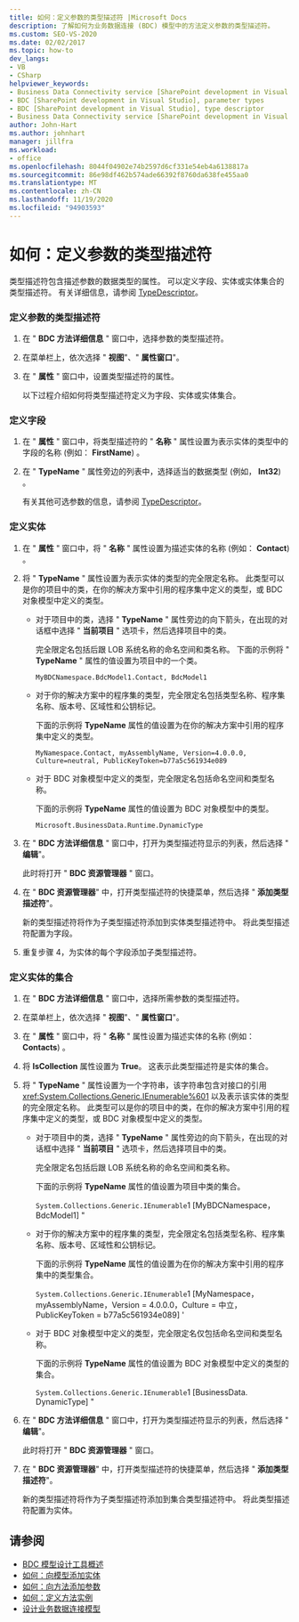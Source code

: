 ```yaml
---
title: 如何：定义参数的类型描述符 |Microsoft Docs
description: 了解如何为业务数据连接 (BDC) 模型中的方法定义参数的类型描述符。
ms.custom: SEO-VS-2020
ms.date: 02/02/2017
ms.topic: how-to
dev_langs:
- VB
- CSharp
helpviewer_keywords:
- Business Data Connectivity service [SharePoint development in Visual Studio], type descriptor
- BDC [SharePoint development in Visual Studio], parameter types
- BDC [SharePoint development in Visual Studio], type descriptor
- Business Data Connectivity service [SharePoint development in Visual Studio], parameter types
author: John-Hart
ms.author: johnhart
manager: jillfra
ms.workload:
- office
ms.openlocfilehash: 8044f04902e74b2597d6cf331e54eb4a6138817a
ms.sourcegitcommit: 86e98df462b574ade66392f8760da638fe455aa0
ms.translationtype: MT
ms.contentlocale: zh-CN
ms.lasthandoff: 11/19/2020
ms.locfileid: "94903593"
---
```

# <a name="how-to-define-the-type-descriptor-of-a-parameter"></a>如何：定义参数的类型描述符
  类型描述符包含描述参数的数据类型的属性。 可以定义字段、实体或实体集合的类型描述符。 有关详细信息，请参阅 [TypeDescriptor](/previous-versions/office/developer/sharepoint-2007/ms543392\(v\=office.12\))。

### <a name="to-define-the-type-descriptor-of-a-parameter"></a>定义参数的类型描述符

1. 在 " **BDC 方法详细信息** " 窗口中，选择参数的类型描述符。

2. 在菜单栏上，依次选择 " **视图**"、" **属性窗口**"。

3. 在 " **属性** " 窗口中，设置类型描述符的属性。

     以下过程介绍如何将类型描述符定义为字段、实体或实体集合。

### <a name="to-define-a-field"></a>定义字段

1. 在 " **属性** " 窗口中，将类型描述符的 " **名称** " 属性设置为表示实体的类型中的字段的名称 (例如： **FirstName**) 。

2. 在 " **TypeName** " 属性旁边的列表中，选择适当的数据类型 (例如， **Int32**) 。

     有关其他可选参数的信息，请参阅 [TypeDescriptor](/previous-versions/office/developer/sharepoint-2007/ms543392\(v\=office.12\))。

### <a name="to-define-an-entity"></a>定义实体

1. 在 " **属性** " 窗口中，将 " **名称** " 属性设置为描述实体的名称 (例如： **Contact**) 。

2. 将 " **TypeName** " 属性设置为表示实体的类型的完全限定名称。 此类型可以是你的项目中的类，在你的解决方案中引用的程序集中定义的类型，或 BDC 对象模型中定义的类型。

    - 对于项目中的类，选择 " **TypeName** " 属性旁边的向下箭头，在出现的对话框中选择 " **当前项目** " 选项卡，然后选择项目中的类。

         完全限定名包括后跟 LOB 系统名称的命名空间和类名称。 下面的示例将 " **TypeName** " 属性的值设置为项目中的一个类。

         `MyBDCNamespace.BdcModel1.Contact, BdcModel1`

    - 对于你的解决方案中的程序集的类型，完全限定名包括类型名称、程序集名称、版本号、区域性和公钥标记。

         下面的示例将 **TypeName** 属性的值设置为在你的解决方案中引用的程序集中定义的类型。

         `MyNamespace.Contact, myAssemblyName, Version=4.0.0.0, Culture=neutral, PublicKeyToken=b77a5c561934e089`

    - 对于 BDC 对象模型中定义的类型，完全限定名包括命名空间和类型名称。

         下面的示例将 **TypeName** 属性的值设置为 BDC 对象模型中的类型。

         `Microsoft.BusinessData.Runtime.DynamicType`

3. 在 " **BDC 方法详细信息** " 窗口中，打开为类型描述符显示的列表，然后选择 " **编辑**"。

     此时将打开 " **BDC 资源管理器** " 窗口。

4. 在 " **BDC 资源管理器**" 中，打开类型描述符的快捷菜单，然后选择 " **添加类型描述符**"。

     新的类型描述符将作为子类型描述符添加到实体类型描述符中。 将此类型描述符配置为字段。

5. 重复步骤 4，为实体的每个字段添加子类型描述符。

### <a name="to-define-a-collection-of-entities"></a>定义实体的集合

1. 在 " **BDC 方法详细信息** " 窗口中，选择所需参数的类型描述符。

2. 在菜单栏上，依次选择 " **视图**"、" **属性窗口**"。

3. 在 " **属性** " 窗口中，将 " **名称** " 属性设置为描述实体的名称 (例如： **Contacts**) 。

4. 将 **IsCollection** 属性设置为 **True**。 这表示此类型描述符是实体的集合。

5. 将 " **TypeName** " 属性设置为一个字符串，该字符串包含对接口的引用 <xref:System.Collections.Generic.IEnumerable%601> 以及表示该实体的类型的完全限定名称。 此类型可以是你的项目中的类，在你的解决方案中引用的程序集中定义的类型，或 BDC 对象模型中定义的类型。

   - 对于项目中的类，选择 " **TypeName** " 属性旁边的向下箭头，在出现的对话框中选择 " **当前项目** " 选项卡，然后选择项目中的类。

      完全限定名包括后跟 LOB 系统名称的命名空间和类名称。

      下面的示例将 **TypeName** 属性的值设置为项目中类的集合。

      `System.Collections.Generic.IEnumerable`1 [MyBDCNamespace，BdcModel1] "

   - 对于你的解决方案中的程序集的类型，完全限定名包括类型名称、程序集名称、版本号、区域性和公钥标记。

      下面的示例将 **TypeName** 属性的值设置为在你的解决方案中引用的程序集中的类型集合。

      `System.Collections.Generic.IEnumerable`1 [MyNamespace，myAssemblyName，Version = 4.0.0.0，Culture = 中立，PublicKeyToken = b77a5c561934e089] '

   - 对于 BDC 对象模型中定义的类型，完全限定名仅包括命名空间和类型名称。

      下面的示例将 **TypeName** 属性的值设置为 BDC 对象模型中定义的类型的集合。

      `System.Collections.Generic.IEnumerable`1 [BusinessData. DynamicType] "

6. 在 " **BDC 方法详细信息** " 窗口中，打开为类型描述符显示的列表，然后选择 " **编辑**"。

    此时将打开 " **BDC 资源管理器** " 窗口。

7. 在 " **BDC 资源管理器**" 中，打开类型描述符的快捷菜单，然后选择 " **添加类型描述符**"。

    新的类型描述符将作为子类型描述符添加到集合类型描述符中。 将此类型描述符配置为实体。

## <a name="see-also"></a>请参阅
- [BDC 模型设计工具概述](../sharepoint/bdc-model-design-tools-overview.md)
- [如何：向模型添加实体](../sharepoint/how-to-add-an-entity-to-a-model.md)
- [如何：向方法添加参数](../sharepoint/how-to-add-a-parameter-to-a-method.md)
- [如何：定义方法实例](../sharepoint/how-to-define-a-method-instance.md)
- [设计业务数据连接模型](../sharepoint/designing-a-business-data-connectivity-model.md)
